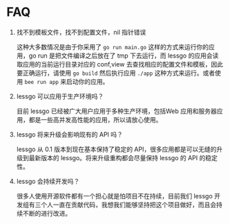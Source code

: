 # FAQ

1. 找不到模板文件，找不到配置文件，nil 指针错误

	这种大多数情况是由于你采用了 `go run main.go` 这样的方式来运行你的应用，go run 是把文件编译之后放在了 tmp 下去运行，而 lessgo 的应用会读取应用的当前运行目录对应的 conf,view 去查找相应的配置文件和模板，因此要正确运行，请使用 `go build` 然后执行应用 `./app` 这种方式来运行。或者使用 `bee run app` 来启动你的应用。

2. lessgo 可以应用于生产环境吗？

	目前 lessgo 已经被广大用户应用于多种生产环境，包括Web 应用和服务器应用，都是一些高并发高性能的应用，所以请放心使用。
	
3. lessgo 将来升级会影响现有的 API 吗？

	lessgo 从 0.1 版本到现在基本保持了稳定的 API，很多应用都是可以无缝的升级到最新版本的 lessgo。将来升级重构都会尽量保持 lessgo 的 API 的稳定性。
	
4. lessgo 会持续开发吗？

	很多人使用开源软件都有一个担心就是怕项目不在持续，目前我们 lessgo 开发组有三个人一直在贡献代码，我想我们能够坚持把这个项目做好，而且会持续不断的进行改进。